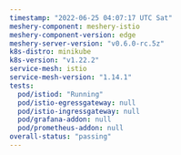 ```yaml
---
timestamp: "2022-06-25 04:07:17 UTC Sat"
meshery-component: meshery-istio
meshery-component-version: edge
meshery-server-version: "v0.6.0-rc.5z"
k8s-distro: minikube
k8s-version: "v1.22.2"
service-mesh: istio
service-mesh-version: "1.14.1"
tests:
  pod/istiod: "Running"
  pod/istio-egressgateway: null
  pod/istio-ingressgateway: null
  pod/grafana-addon: null
  pod/prometheus-addon: null
overall-status: "passing"
---
```

